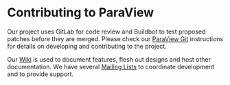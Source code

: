 Contributing to ParaView
========================

Our project uses GitLab for code review and Buildbot to test proposed
patches before they are merged.  Please check our [ParaView Git][]
instructions for details on developing and contributing to the project.

Our [Wiki][] is used to document features, flesh out designs and host other
documentation. We have several [Mailing Lists][] to coordinate development and
to provide support.

[ParaView Git]: Documentation/dev/git/README.md
[Wiki]: http://www.paraview.org/Wiki/ParaView
[Mailing Lists]: http://www.paraview.org/mailing-lists/
